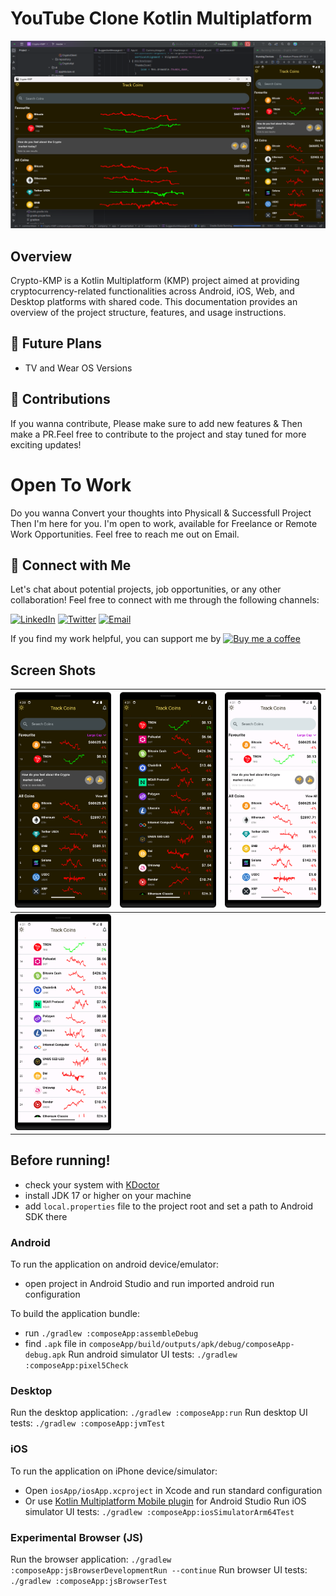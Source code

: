 # YouTube Clone Kotlin Multiplatform
![Crypto KMP](https://github.com/KhubaibKhan4/Crypto-KMP/blob/master/assests/screenshots/poster.png)

## Overview
Crypto-KMP is a Kotlin Multiplatform (KMP) project aimed at providing cryptocurrency-related functionalities across Android, iOS, Web, and Desktop platforms with shared code. This documentation provides an overview of the project structure, features, and usage instructions.

## 🚀 Future Plans
- TV and Wear OS Versions

## 🌟 Contributions
If you wanna contribute, Please make sure to add new features & Then make a PR.Feel free to contribute to the project and stay tuned for more exciting updates!

# Open To Work
Do you wanna Convert your thoughts into Physicall & Successfull Project Then I'm here for you. I'm open to work, available for Freelance or Remote Work Opportunities. Feel free to reach me out on Email.

## 🤝 Connect with Me

Let's chat about potential projects, job opportunities, or any other collaboration! Feel free to connect with me through the following channels:

[![LinkedIn](https://img.shields.io/badge/LinkedIn-Connect-blue?style=for-the-badge&logo=linkedin)](https://www.linkedin.com/in/khubaibkhandev)
[![Twitter](https://img.shields.io/badge/Twitter-Follow-blue?style=for-the-badge&logo=twitter)](https://twitter.com/codespacepro)
[![Email](https://img.shields.io/badge/Email-Drop%20a%20Message-red?style=for-the-badge&logo=gmail)](mailto:18.bscs.803@gmail.com)

If you find my work helpful, you can support me by [![Buy me a coffee](https://img.buymeacoffee.com/button-api/?text=Buy%20me%20a%20coffee&emoji=&slug=khubaibkhan&button_colour=FFDD00&font_colour=000000&font_family=Cookie&outline_colour=000000&coffee_colour=ffffff)](https://www.buymeacoffee.com/khubaibkhan)

## Screen Shots

| ![Screenshot 1](https://github.com/KhubaibKhan4/Crypto-KMP/blob/master/assests/screenshots/1.png) | ![Screenshot 2](https://github.com/KhubaibKhan4/Crypto-KMP/blob/master/assests/screenshots/2.png) | ![Screenshot 3](https://github.com/KhubaibKhan4/Crypto-KMP/blob/master/assests/screenshots/3.png) |
| --- | --- | --- |
| ![Screenshot 4](https://github.com/KhubaibKhan4/Crypto-KMP/blob/master/assests/screenshots/4.png) | 

## Before running!
 - check your system with [KDoctor](https://github.com/Kotlin/kdoctor)
 - install JDK 17 or higher on your machine
 - add `local.properties` file to the project root and set a path to Android SDK there

### Android
To run the application on android device/emulator:  
 - open project in Android Studio and run imported android run configuration

To build the application bundle:
 - run `./gradlew :composeApp:assembleDebug`
 - find `.apk` file in `composeApp/build/outputs/apk/debug/composeApp-debug.apk`
Run android simulator UI tests: `./gradlew :composeApp:pixel5Check`

### Desktop
Run the desktop application: `./gradlew :composeApp:run`
Run desktop UI tests: `./gradlew :composeApp:jvmTest`

### iOS
To run the application on iPhone device/simulator:
 - Open `iosApp/iosApp.xcproject` in Xcode and run standard configuration
 - Or use [Kotlin Multiplatform Mobile plugin](https://plugins.jetbrains.com/plugin/14936-kotlin-multiplatform-mobile) for Android Studio
Run iOS simulator UI tests: `./gradlew :composeApp:iosSimulatorArm64Test`

### Experimental Browser (JS)
Run the browser application: `./gradlew :composeApp:jsBrowserDevelopmentRun --continue`
Run browser UI tests: `./gradlew :composeApp:jsBrowserTest`

